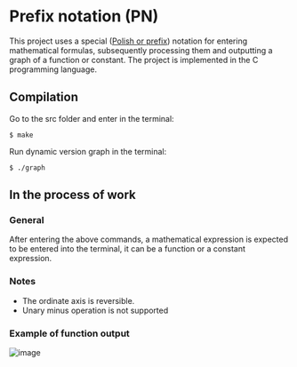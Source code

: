# Prefix notation (PN)
This project uses a special ([Polish or prefix](https://en.wikipedia.org/wiki/Polish_notation)) notation for entering mathematical formulas, subsequently processing them and outputting a graph of a function or constant. The project is implemented in the C programming language.

## Compilation
Go to the src folder and enter in the terminal:
```
$ make
```
Run dynamic version graph in the terminal:
```
$ ./graph
```

## In the process of work
### General
After entering the above commands, a mathematical expression is expected to be entered into the terminal, it can be a function or a constant expression.

### Notes 
- The ordinate axis is reversible.
- Unary minus operation is not supported

### Example of function output
![image](https://github.com/GorokhovSemyon/Prefix_notation/blob/develop/materials/sin(cos(x)).png)
